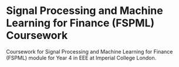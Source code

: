 # Signal Processing and Machine Learning for Finance (FSPML) Coursework 

Coursework for Signal Processing and Machine Learning for Finance (FSPML) module for Year 4 in EEE at Imperial College London. 